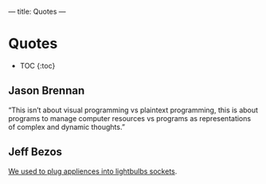 —
title: Quotes
—

# Quotes

* TOC
{:toc}

## Jason Brennan

“This isn’t about visual programming vs plaintext programming, this is about programs to manage computer resources vs programs as representations of complex and dynamic thoughts.” 

## Jeff Bezos

[We used to plug appliences into lightbulbs sockets](https://youtu.be/vMKNUylmanQ?t=12m22s). 


<script>

(function(i,s,o,g,r,a,m){i[‘GoogleAnalyticsObject’]=r;i[r]=i[r]||function(){
(i[r].q=i[r].q||[]).push(arguments)},i[r].l=1*new Date();a=s.createElement(o),
m=s.getElementsByTagName(o)[0];a.async=1;a.src=g;m.parentNode.insertBefore(a,m)
})(window,document,’script’,’https://www.google-analytics.com/analytics.js’,’ga’);

ga(‘create’, ‘UA-103157758-1’, ‘auto’);
ga(‘send’, ‘pageview’);

</script>
